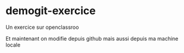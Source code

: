 # demogit-exercice
Un exercice sur openclassroo

Et maintenant on modifie depuis github
mais aussi depuis ma machine locale